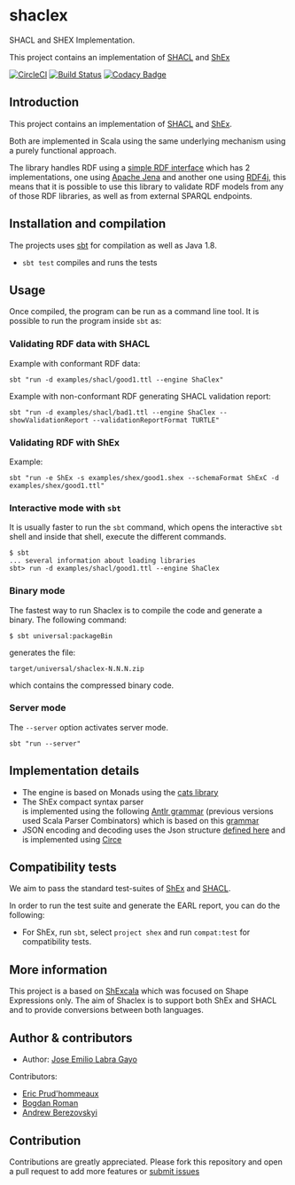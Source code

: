 # shaclex

SHACL and SHEX Implementation.

This project contains an implementation of
[SHACL](http://w3c.github.io/data-shapes/shacl/) and
[ShEx](http://www.shex.io)

[![CircleCI](https://circleci.com/gh/labra/shaclex.svg?style=svg)](https://circleci.com/gh/labra/shaclex)
[![Build Status](https://travis-ci.org/labra/shaclex.svg?branch=master)](https://travis-ci.org/labra/shaclex)
[![Codacy Badge](https://api.codacy.com/project/badge/grade/f87bd2ebcfa94dce89e2a981ff13decd)](https://www.codacy.com/app/jelabra/shaclex)

## Introduction

This project contains an implementation of [SHACL](https://www.w3.org/TR/shacl/) and [ShEx](http://shex.io/).

Both are implemented in Scala using the same underlying mechanism using a purely functional approach.
 
The library handles RDF using a [simple RDF interface](https://github.com/labra/shaclex/tree/master/modules/srdf) which has 2 implementations, 
one using [Apache Jena](https://jena.apache.org/) and another one using [RDF4j](http://rdf4j.org/), this means
that it is possible to use this library to validate RDF models from any of those RDF libraries, as well as 
from external SPARQL endpoints.
  

## Installation and compilation

The projects uses [sbt](http://www.scala-sbt.org/) for compilation as well as Java 1.8. 

* `sbt test` compiles and runs the tests


## Usage

Once compiled, the program can be run as a command line tool.
It is possible to run the program inside `sbt` as:

### Validating RDF data with SHACL 

Example with conformant RDF data:

```
sbt "run -d examples/shacl/good1.ttl --engine ShaClex"
```

Example with non-conformant RDF generating SHACL validation report:

```
sbt "run -d examples/shacl/bad1.ttl --engine ShaClex --showValidationReport --validationReportFormat TURTLE"
```


### Validating RDF with ShEx 

Example:

```
sbt "run -e ShEx -s examples/shex/good1.shex --schemaFormat ShExC -d examples/shex/good1.ttl"
```

### Interactive mode with `sbt` 

It is usually faster to run the `sbt` command, which opens the interactive `sbt` shell and inside that shell, execute 
the different commands. 

```
$ sbt
... several information about loading libraries
sbt> run -d examples/shacl/good1.ttl --engine ShaClex  
```

### Binary mode

The fastest way to run Shaclex is to compile the code and generate a binary. 
The following command:

```
$ sbt universal:packageBin  
```
 
generates the file:
 
```
target/universal/shaclex-N.N.N.zip
``` 

which contains the compressed binary code. 

### Server mode

The `--server` option activates server mode.

```
sbt "run --server"
```

## Implementation details

* The engine is based on Monads using the [cats library](http://typelevel.org/cats/)
* The ShEx compact syntax parser  
  is implemented using the following [Antlr grammar](https://github.com/shexSpec/grammar/blob/master/ShExDoc.g4) (previous versions used Scala Parser Combinators)
  which is based on this [grammar](https://github.com/shexSpec/shex.js/blob/master/doc/bnf)
* JSON encoding and decoding uses the Json structure [defined here](https://shexspec.github.io/spec/) and is implemented using [Circe](https://github.com/travisbrown/circe)  

## Compatibility tests

We aim to pass the standard test-suites of [ShEx](https://github.com/shexSpec/shexTest) 
and [SHACL](https://w3c.github.io/data-shapes/data-shapes-test-suite/).

In order to run the test suite and generate the EARL report, you can do the following:

- For ShEx, run `sbt`, select `project shex` and run `compat:test` for compatibility tests. 
  

## More information

This project is a based on [ShExcala](http://labra.github.io/ShExcala/) which was focused on Shape Expressions only. 
The aim of Shaclex is to support both ShEx and SHACL and to provide conversions between both languages.
 
## Author & contributors

* Author: [Jose Emilio Labra Gayo](http://www.di.uniovi.es/~labra)

Contributors: 

* [Eric Prud'hommeaux](https://www.w3.org/People/Eric/)
* [Bogdan Roman](https://github.com/bogdanromanx)
* [Andrew Berezovskyi](https://github.com/berezovskyi)

## Contribution

Contributions are greatly appreciated. 
Please fork this repository and open a
pull request to add more features or [submit issues](https://github.com/labra/shaclex/issues)
